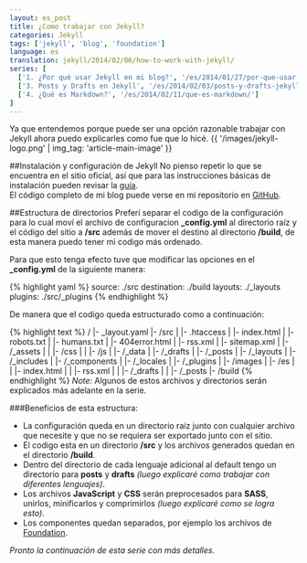 ```yaml
---
layout: es_post
title: ¿Como trabajar con Jekyll?
categories: Jekyll
tags: ['jekyll', 'blog', 'foundation']
language: es
translation: jekyll/2014/02/06/how-to-work-with-jekyll/
series: [
  ['1. ¿Por qué usar Jekyll en mi blog?', '/es/2014/01/27/por-que-usar-jekyll-en-mi-blog/'],
  ['3. Posts y Drafts en Jekyll', '/es/2014/02/03/posts-y-drafts-jekyll/'],
  ['4. ¿Qué es Markdown?', '/es/2014/02/11/que-es-markdown/']
]
---
```

Ya que entendemos porque puede ser una opción razonable trabajar con Jekyll
ahora puedo explicarles como fue que lo hicé.
{{ '/images/jekyll-logo.png' | img_tag: 'article-main-image' }}

##Instalación y configuración de Jekyll
No pienso repetir lo que se encuentra en el sitio oficial, así que para las
instrucciones básicas de instalación pueden revisar la 
[guía](http://jekyllrb.com/docs/quickstart/).  
El código completo de mi blog puede verse en mi repositorio en
[GitHub](https://github.com/nestormata/my-static-blog/).

##Estructura de directorios
Preferí separar el codigo de la configuración para lo cual moví el archivo
de configuracion __\_config.yml__ al directorio raíz y el código del sitio a
__/src__ además de mover el destino al directorio __/build__, de esta manera
puedo tener mi codigo más ordenado.

Para que esto tenga efecto tuve que modificar las opciones en el
__\_config.yml__ de la siguiente manera:

{% highlight yaml %}
source:       ./src
destination:  ./build
layouts:      ./_layouts
plugins:      ./src/_plugins
{% endhighlight %}

De manera que el codigo queda estructurado como a continuación:

{% highlight text %}
/
|- _layout.yaml
|- /src
|  |- .htaccess
|  |- index.html
|  |- robots.txt
|  |- humans.txt
|  |- 404error.html
|  |- rss.xml
|  |- sitemap.xml
|  |- /_assets
|  |  |- /css
|  |  |- /js
|  |- /_data
|  |- /_drafts
|  |- /_posts
|  |- /_layouts
|  |- /_includes
|  |- /_components
|  |- /_locales
|  |- /_plugins
|  |- /images
|  |- /es
|  |  |- index.html
|  |  |- rss.xml
|  |  |- /_drafts
|  |  |- /_posts
|- /build
{% endhighlight %}
_Note:_ Algunos de estos archivos y directorios serán explicados más adelante en la serie.

###Beneficios de esta estructura:
- La configuración queda en un directorio raíz junto con cualquier archivo que necesite y que no se
requiera ser exportado junto con el sitio.
- El codigo esta en un directorio __/src__ y los archivos generados quedan en
el directorio __/build__.
- Dentro del directorio de cada lenguaje adicional al default tengo un
directorio para __posts__ y __drafts__ _(luego explicaré como trabajar con
diferentes lenguajes)_.
- Los archivos __JavaScript__ y __CSS__ serán preprocesados para __SASS__,
unirlos, minificarlos y comprimirlos _(luego explicaré como se logra esto)_.
- Los componentes quedan separados, por ejemplo los archivos de
[Foundation](http://foundation.zurb.com/).

_Pronto la continuación de esta serie con más detalles._
